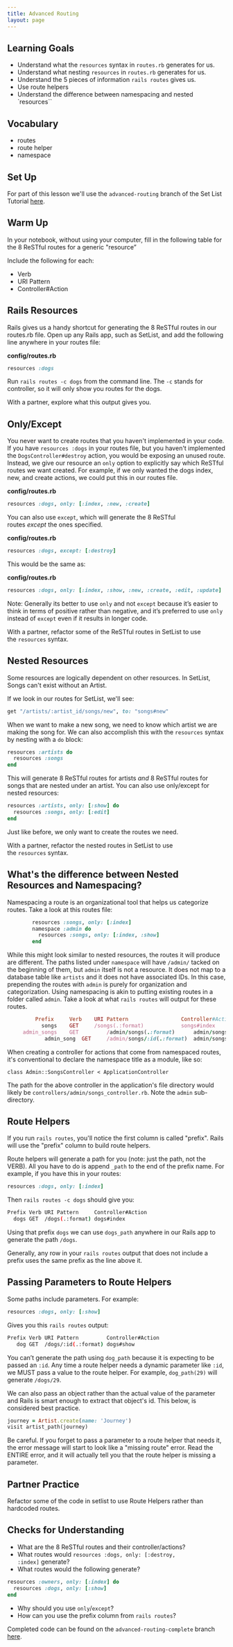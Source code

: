 ```yaml
---
title: Advanced Routing
layout: page
---
```

## Learning Goals

- Understand what the `resources` syntax in `routes.rb` generates for us.
- Understand what nesting `resources` in `routes.rb` generates for us.
- Understand the 5 pieces of information `rails routes` gives us.
- Use route helpers
- Understand the difference between namespacing and nested `resources``

## Vocabulary

- routes
- route helper
- namespace

## Set Up
For part of this lesson we'll use the `advanced-routing` branch of the Set List Tutorial [here](https://github.com/turingschool-examples/set-list-7/tree/advanced-routing). 

## Warm Up

In your notebook, without using your computer, fill in the following table for the 8 ReSTful routes for a generic "resource”

Include the following for each:

- Verb
- URI Pattern
- Controller#Action

## Rails Resources

Rails gives us a handy shortcut for generating the 8 ReSTful routes in our routes.rb file. Open up any Rails app, such as SetList, and add the following line anywhere in your routes file:

**config/routes.rb**

```ruby
resources :dogs
```

Run `rails routes -c dogs` from the command line. The `-c` stands for controller, so it will only show you routes for the dogs.

With a partner, explore what this output gives you.

## Only/Except

You never want to create routes that you haven't implemented in your code. If you have `resources :dogs` in your routes file, but you haven't implemented the `DogsController#destroy` action, you would be exposing an unused route. Instead, we give our resource an `only` option to explicitly say which ReSTful routes we want created. For example, if we only wanted the dogs index, new, and create actions, we could put this in our routes file.

**config/routes.rb**

```ruby
resources :dogs, only: [:index, :new, :create]
```

You can also use `except`, which will generate the 8 ReSTful routes *except* the ones specified.

**config/routes.rb**

```ruby
resources :dogs, except: [:destroy]
```

This would be the same as:

**config/routes.rb**

```ruby
resources :dogs, only: [:index, :show, :new, :create, :edit, :update]
```

Note: Generally its better to use `only` and not `except` because it’s easier to think in terms of positive rather than negative, and it’s preferred to use `only` instead of `except` even if it results in longer code.

With a partner, refactor some of the ReSTful routes in SetList to use the `resources` syntax.

## Nested Resources

Some resources are logically dependent on other resources. In SetList, Songs can't exist without an Artist.

If we look in our routes for SetList, we'll see:

```ruby
get "/artists/:artist_id/songs/new", to: "songs#new"
```

When we want to make a new song, we need to know which artist we are making the song for. We can also accomplish this with the `resources` syntax by nesting with a `do` block:

```ruby
resources :artists do
  resources :songs
end
```

This will generate 8 ReSTful routes for artists *and* 8 ReSTful routes for songs that are nested under an artist. You can also use only/except for nested resources:

```ruby
resources :artists, only: [:show] do
  resources :songs, only: [:edit]
end
```

Just like before, we only want to create the routes we need.

With a partner, refactor the nested routes in SetList to use the `resources` syntax.

## What's the difference between Nested Resources and Namespacing?

Namespacing a route is an organizational tool that helps us categorize routes. Take a look at this routes file:

```ruby
	    resources :songs, only: [:index]
	    namespace :admin do
	      resources :songs, only: [:index, :show]
	    end
```

While this might look similar to nested resources, the routes it will produce are different. The paths listed under `namespace` will have `/admin/` tacked on the beginning of them, but `admin` itself is not a resource. It does not map to a database table like `artists` and it does not have associated IDs. In this case, prepending the routes with `admin` is purely for organization and categorization. Using namespacing is akin to putting existing routes in a folder called `admin`. Take a look at what `rails routes` will output for these routes. 

```ruby 
         Prefix 	Verb   	URI Pattern                	Controller#Action
           songs 	GET    	/songs(.:format)            songs#index
     admin_songs 	GET  		/admin/songs(.:format)      admin/songs#index
			admin_song 	GET    	/admin/songs/:id(.:format) 	admin/songs#show
```

When creating a controller for actions that come from namespaced routes, it's conventional to declare the namespace title as a module, like so:

`class Admin::SongsController < ApplicationController`

The path for the above controller in the application's file directory would likely be `controllers/admin/songs_controller.rb`. Note the `admin` sub-directory. 

## Route Helpers

If you run `rails routes`, you'll notice the first column is called "prefix". Rails will use the "prefix" column to build route helpers.

Route helpers will generate a path for you (note: just the path, not the VERB). All you have to do is append `_path` to the end of the prefix name. For example, if you have this in your routes:

```ruby
resources :dogs, only: [:index]
```

Then `rails routes -c dogs` should give you:

```bash
Prefix Verb URI Pattern     Controller#Action
  dogs GET  /dogs(.:format) dogs#index
```

Using that prefix `dogs` we can use `dogs_path` anywhere in our Rails app to generate the path `/dogs`.

Generally, any row in your `rails routes` output that does not include a prefix uses the same prefix as the line above it.

## Passing Parameters to Route Helpers

Some paths include parameters. For example:

```ruby
resources :dogs, only: [:show]
```

Gives you this `rails routes` output:

```bash
Prefix Verb URI Pattern         Controller#Action
   dog GET  /dogs/:id(.:format) dogs#show
```

You can’t generate the path using `dog_path`  because it is expecting to be passed an `:id`. Any time a route helper needs a dynamic parameter like `:id`, we MUST pass a value to the route helper. For example, `dog_path(29)` will generate `/dogs/29`.

We can also pass an object rather than the actual value of the parameter and Rails is smart enough to extract that object's id. This below, is considered best practice.

```ruby
journey = Artist.create(name: 'Journey')
visit artist_path(journey)
```

Be careful. If you forget to pass a parameter to a route helper that needs it, the error message will start to look like a "missing route" error. Read the ENTIRE error, and it will actually tell you that the route helper is missing a parameter.

## Partner Practice

Refactor some of the code in setlist to use Route Helpers rather than hardcoded routes.

## Checks for Understanding

- What are the 8 ReSTful routes and their controller/actions?
- What routes would `resources :dogs, only: [:destroy, :index]` generate?
- What routes would the following generate?

```ruby
resources :owners, only: [:index] do
  resources :dogs, only: [:show]
end
```

- Why should you use `only`/`except`?
- How can you use the prefix column from `rails routes`?



Completed code can be found on the `advanced-routing-complete` branch [here](https://github.com/turingschool-examples/set-list-7/tree/advanced-routing-complete).
